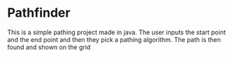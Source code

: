 # Pathfinder
This is a simple pathing project made in java. The user inputs the start point and the end point and then they pick a pathing algorithm.
The path is then found and shown on the grid

